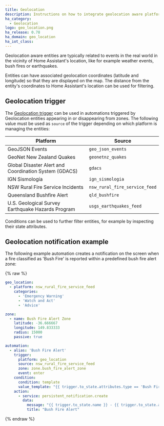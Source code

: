 ```yaml
---
title: Geolocation
description: Instructions on how to integrate geolocation aware platforms into Home Assistant.
ha_category:
  - Geolocation
logo: geo_location.png
ha_release: 0.78
ha_domain: geo_location
ha_iot_class:
---
```


Geolocation aware entities are typically related to events in the real world in the vicinity of Home Assistant's location, like for example weather events, bush fires or earthquakes.

Entities can have associated geolocation coordinates (latitude and longitude) so that they are displayed on the map. The distance from the entity's coordinates to Home Assistant's location can be used for filtering.

## Geolocation trigger

The [Geolocation trigger](/docs/automation/trigger/#geolocation-trigger) can be used in automations triggered by Geolocation entities appearing in or disappearing from zones. The following value must be used as `source` of the trigger depending on which platform is managing the entities:

| Platform                                              | Source                        |
|-------------------------------------------------------|-------------------------------|
| GeoJSON Events                                        | `geo_json_events`             |
| GeoNet New Zealand Quakes                             | `geonetnz_quakes`             |
| Global Disaster Alert and Coordination System (GDACS) | `gdacs`                       |
| IGN Sismología                                        | `ign_sismologia`              |
| NSW Rural Fire Service Incidents                      | `nsw_rural_fire_service_feed` |
| Queensland Bushfire Alert                             | `qld_bushfire`                |
| U.S. Geological Survey Earthquake Hazards Program     | `usgs_earthquakes_feed`       |

Conditions can be used to further filter entities, for example by inspecting their state attributes.

## Geolocation notification example

The following example automation creates a notification on the screen when a fire classified as 'Bush Fire' is reported within a predefined bush fire alert zone:

{% raw %}

```yaml
geo_location:
  - platform: nsw_rural_fire_service_feed
    categories:
      - 'Emergency Warning'
      - 'Watch and Act'
      - 'Advice'

zone:
  - name: Bush Fire Alert Zone
    latitude: -36.666667
    longitude: 149.833333
    radius: 15000
    passive: true

automation:
  - alias: 'Bush Fire Alert'
    trigger:
      platform: geo_location
      source: nsw_rural_fire_service_feed
      zone: zone.bush_fire_alert_zone
      event: enter
    condition:
      condition: template
      value_template: "{{ trigger.to_state.attributes.type == 'Bush Fire' }}"
    action:
      - service: persistent_notification.create
        data:
          message: "{{ trigger.to_state.name }} - {{ trigger.to_state.attributes.status }}"
          title: "Bush Fire Alert"
```

{% endraw %}
